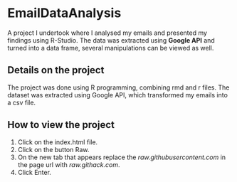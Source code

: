 # EmailDataAnalysis
A project I undertook where I analysed my emails and presented my findings using R-Studio.
The data was extracted using **Google API** and turned into a data frame, several manipulations can be viewed as well.

## Details on the project
The project was done using R programming, combining rmd and r files.
The dataset was extracted using Google API, which transformed my emails into a csv file.

## How to view the project
1. Click on the index.html file.
2. Click on the button Raw.
3. On the new tab that appears replace the *raw.githubusercontent.com* in the page url with *raw.githack.com*.
4. Click Enter.
